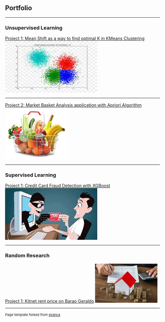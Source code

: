 ## Portfolio

---

### Unsupervised Learning

[Project 1: Mean Shift as a way to find optimal K in KMeans Clustering](https://www.kaggle.com/carfonrod/mean-shift)
<img src="images/mean_shift.jpeg?raw=true"/>

---

[Project 2: Market Basket Analysis application with Apriori Algorithm](https://www.kaggle.com/carfonrod/mba-on-grocery-dataset)
<img src="images/mba.png?raw=true"/>

---

### Supervised Learning

[Project 1: Credit Card Fraud Detection with XGBoost](https://www.kaggle.com/carfonrod/credfraud)
<img src="images/creditfraud.jpeg?raw=true"/>

---

### Random Research

[Project 1: Kitnet rent price on Barao Geraldo](https://www.kaggle.com/carfonrod/barao-geraldo-rent)
<img src="images/aluguel.jpg?raw=true"/>




---
<p style="font-size:11px">Page template forked from <a href="https://github.com/evanca/quick-portfolio">evanca</a></p>
<!-- Remove above link if you don't want to attibute -->
